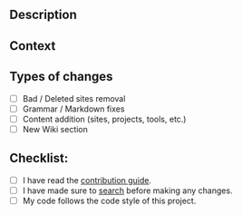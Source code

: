 <!--- Provide a general summary of your changes in the Title above -->

## Description
<!--- Describe your changes in detail -->

## Context
<!--- Why is this change required? What problem does it solve? -->
<!--- If it fixes an open issue, please link to the issue here. -->

## Types of changes
<!--- What types of changes does your Pull Request introduce? Put an `x` in all the boxes that apply: -->
- [ ] Bad / Deleted sites removal
- [ ] Grammar / Markdown fixes 
- [ ] Content addition (sites, projects, tools, etc.)
- [ ] New Wiki section

## Checklist:
<!--- Go over all the following points, and put an `x` in all the boxes that apply to this Pull Request. -->
<!--- If you're unsure about any of these, don't hesitate to ask. We're here to help! -->
- [ ] I have read the [contribution guide](https://rentry.co/Contrib-Guide).
- [ ] I have made sure to [search](https://feedback.tasky.workers.dev/single-page) before making any changes. 
- [ ] My code follows the code style of this project.
